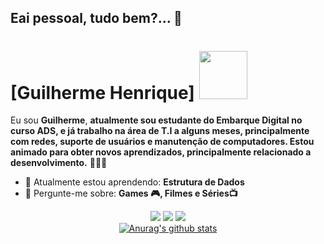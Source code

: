 ## Eai pessoal, tudo bem?... 👋

<!-- 
**guilhermehenriquefer/guilhermehenriquefer** is a ✨ _special_ ✨ repository because its `README.md` (this file) appears on your GitHub profile.

Here are some ideas to get you started:

- 🔭 I’m currently working on ...
- 🌱 I’m currently learning ...
- 👯 I’m looking to collaborate on ...
- 🤔 I’m looking for help with ...
- 💬 Ask me about ...
- 📫 How to reach me: ...
- 😄 Pronouns: ...
- ⚡ Fun fact: ...
--> 
# [Guilherme Henrique] <img src="https://cdn-icons-png.freepik.com/256/252/252590.png?semt=ais_white_label" width= 77px>

Eu sou <strong>Guilherme</strong>, <strong>atualmente sou estudante do Embarque Digital no curso ADS, e já trabalho na área de T.I a alguns meses, principalmente com redes, suporte de usuários e manutenção de computadores. Estou animado para obter novos aprendizados, principalmente relacionado a desenvolvimento.</strong> 👨🏻‍💻 

- 🚀 Atualmente estou aprendendo: <strong>Estrutura de Dados</strong> 
- 💬 Pergunte-me sobre: <strong>Games 🎮, Filmes e Séries📺</strong>

<div align="center">

  <a href="#" alt="Gmail">
    <img src="https://img.shields.io/badge/-Gmail-FF0000?style=flat-square&labelColor=FF0000&logo=gmail&logoColor=white&link=LINK-DO-SEU-EMAIL"/></a>

  <a href="#" alt="Linkedin">
    <img src="https://img.shields.io/badge/-Linkedin-0e76a8?style=flat-square&logo=Linkedin&logoColor=white&link=LINK-DO-SEU-LINKEDIN" /></a>

  <a href="#" alt="Instagram">
    <img src="https://img.shields.io/badge/-Instagram-DF0174?style=flat-square&labelColor=DF0174&logo=instagram&logoColor=white&link=LINK-DO-SEU-INSTAGRAM"/></a>

  </br>
<div align="center">
<a href="https://github-readme-stats-anuraghazra1.vercel.app/api?username=guilhermehenriquefer"><img src="https://github-readme-stats.anuraghazra1.vercel.app/api?username=guilhermehenriquefer&show_icons=true&include_all_commits=true&theme=radical" alt="Anurag's github stats"/>
</a>
</div>
